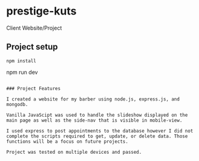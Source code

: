 # prestige-kuts

Client Website/Project

## Project setup

```
npm install
```

npm run dev

```

### Project Features

I created a website for my barber using node.js, express.js, and mongodb.

Vanilla JavaScipt was used to handle the slideshow displayed on the main page as well as the side-nav that is visible in mobile-view.

I used express to post appointments to the database however I did not complete the scripts required to get, update, or delete data. Those functions will be a focus on future projects.

Project was tested on multiple devices and passed.
```
